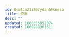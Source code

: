 ```yaml
---
id: 0cx4cn21i807ydan59xneso
title: 资源
desc: ""
updated: 1660355852074
created: 1660288301511
---
```

